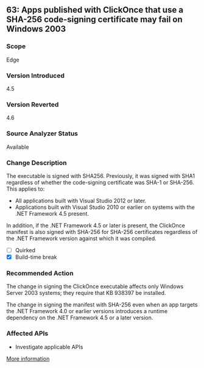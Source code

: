 ## 63: Apps published with ClickOnce that use a SHA-256 code-signing certificate may fail on Windows 2003

### Scope
Edge

### Version Introduced
4.5

### Version Reverted
4.6

### Source Analyzer Status
Available

### Change Description
The executable is signed with SHA256. Previously, it was signed with SHA1 regardless of whether the code-signing certificate was SHA-1 or SHA-256. This applies to: 

- All applications built with Visual Studio 2012 or later. 
- Applications built with Visual Studio 2010 or earlier on systems with the .NET Framework 4.5 present. 

In addition, if the .NET Framework 4.5 or later is present, the ClickOnce manifest is also signed with SHA-256 for SHA-256 certificates regardless of the .NET Framework version against which it was compiled. 

- [ ] Quirked
- [x] Build-time break

### Recommended Action
The change in signing the ClickOnce executable affects only Windows Server 2003 systems; they require that KB 938397 be installed. 

The change in signing the manifest with SHA-256 even when an app targets the .NET Framework 4.0 or earlier versions introduces a runtime dependency on the .NET Framework 4.5 or a later version.

### Affected APIs
* Investigate applicable APIs

[More information](https://msdn.microsoft.com/en-us/library/hh367887(v=vs.110).aspx#ClickOnce)

<!--
    ### Notes
    Only affects WinServer 2003; there is a KB to address it.  Could flag it if we detect click-once being used (especially if it has a SHA-1 code-signing cert)
-->

